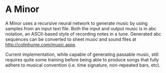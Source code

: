 # A Minor

A Minor uses a recursive neural network to generate music by using samples from an input text file. Both the input and output music is in abc notation, an ASCII-based style of recording notes in a tune. Generated abc sequences can be converted to sheet music and sound files at http://colinhume.com/music.aspx.

Current implementation, while capable of generating passable music, still requires quite some training before being able to produce songs that fully adhere to musical convention (i.e. time signature, non-repeated bars, etc).
